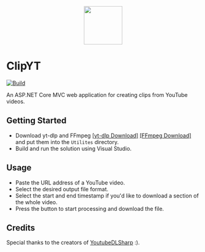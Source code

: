 <p align="center">
  <img height="100" src="https://github.com/pawelptak/clip-yt/assets/52631916/260e525c-0c20-401a-8bb4-5208e2084cd2">
</p>

# ClipYT
[![Build](https://github.com/pawelptak/clip-yt/actions/workflows/build.yml/badge.svg?branch=main)](https://github.com/pawelptak/clip-yt/actions/workflows/build.yml)

An ASP.NET Core MVC web application for creating clips from YouTube videos.

## Getting Started
- Download yt-dlp and FFmpeg [[yt-dlp Download]](https://github.com/yt-dlp/yt-dlp/releases/latest) [[FFmpeg Download]](https://ffmpeg.org/download.html) and put them into the `Utilites` directory.
- Build and run the solution using Visual Studio.

## Usage
- Paste the URL address of a YouTube video.
- Select the desired output file format.
- Select the start and end timestamp if you'd like to download a section of the whole video.
- Press the button to start processing and download the file.

## Credits
Special thanks to the creators of [YoutubeDLSharp](https://github.com/Bluegrams/YoutubeDLSharp) :).
